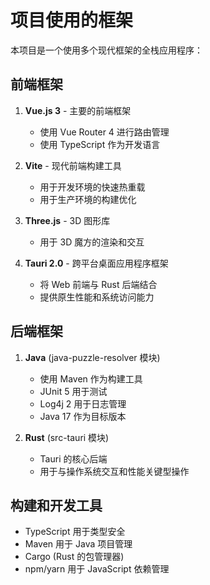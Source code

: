 # 项目使用的框架

本项目是一个使用多个现代框架的全栈应用程序：

## 前端框架
1. **Vue.js 3** - 主要的前端框架
   - 使用 Vue Router 4 进行路由管理
   - 使用 TypeScript 作为开发语言

2. **Vite** - 现代前端构建工具
   - 用于开发环境的快速热重载
   - 用于生产环境的构建优化

3. **Three.js** - 3D 图形库
   - 用于 3D 魔方的渲染和交互

4. **Tauri 2.0** - 跨平台桌面应用程序框架
   - 将 Web 前端与 Rust 后端结合
   - 提供原生性能和系统访问能力

## 后端框架
1. **Java** (java-puzzle-resolver 模块)
   - 使用 Maven 作为构建工具
   - JUnit 5 用于测试
   - Log4j 2 用于日志管理
   - Java 17 作为目标版本

2. **Rust** (src-tauri 模块)
   - Tauri 的核心后端
   - 用于与操作系统交互和性能关键型操作

## 构建和开发工具
- TypeScript 用于类型安全
- Maven 用于 Java 项目管理
- Cargo (Rust 的包管理器)
- npm/yarn 用于 JavaScript 依赖管理